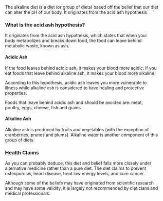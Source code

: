 The alkaline diet is a diet (or group of diets) based off the belief that our diet can alter the pH of our body. It originates from the acid ash hypothesis 
### What is the acid ash hypothesis? 
It originates from the acid ash hypothesis, which states that when your body metabolizes and breaks down food, the food can leave behind metabolic waste, known as ash. 
#### Acidic Ash
If the food leaves behind acidic ash, it makes your blood more acidic. If you eat foods that leave behind alkaline ash, it makes your blood more alkaline. 

According to this hypothesis, acidic ash leaves you more vulnerable to illness while alkaline ash is considered to have healing and protective properties. 

Foods that leave behind acidic ash and should be avoided are: meat, poultry, eggs, cheese, fish and grains. 
#### Alkaline Ash 
Alkaline ash is produced by fruits and vegetables (with the exception of cranberries, prunes and plums). 
Alkaline water is another component of this group of diets. 
### Health Claims
As you can probably deduce, this diet and belief falls more closely under alternative medicine rather than a pure diet. The diet claims to prevent osteoporosis, heart disease, treat low energy levels, and cure cancer. 

Although some of the beliefs may have originated from scientific research and may have some validity, it is largely not recommended by dieticians and medical professionals.